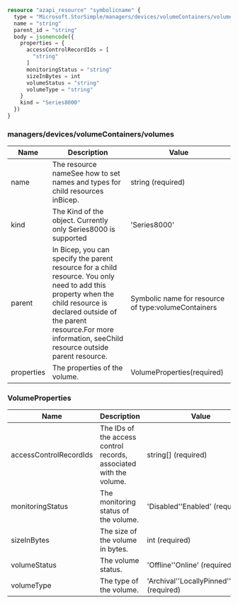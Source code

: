 ```terraform
resource "azapi_resource" "symbolicname" {
  type = "Microsoft.StorSimple/managers/devices/volumeContainers/volumes@2017-06-01"
  name = "string"
  parent_id = "string"
  body = jsonencode({
    properties = {
      accessControlRecordIds = [
        "string"
      ]
      monitoringStatus = "string"
      sizeInBytes = int
      volumeStatus = "string"
      volumeType = "string"
    }
    kind = "Series8000"
  })
}

```

### managers/devices/volumeContainers/volumes

| Name | Description | Value |
|-|-|-|
| name | The resource nameSee how to set names and types for child resources inBicep. | string (required) |
| kind | The Kind of the object. Currently only Series8000 is supported | 'Series8000' |
| parent | In Bicep, you can specify the parent resource for a child resource. You only need to add this property when the child resource is declared outside of the parent resource.For more information, seeChild resource outside parent resource. | Symbolic name for resource of type:volumeContainers |
| properties | The properties of the volume. | VolumeProperties(required) |


### VolumeProperties

| Name | Description | Value |
|-|-|-|
| accessControlRecordIds | The IDs of the access control records, associated with the volume. | string[] (required) |
| monitoringStatus | The monitoring status of the volume. | 'Disabled''Enabled' (required) |
| sizeInBytes | The size of the volume in bytes. | int (required) |
| volumeStatus | The volume status. | 'Offline''Online' (required) |
| volumeType | The type of the volume. | 'Archival''LocallyPinned''Tiered' (required) |



